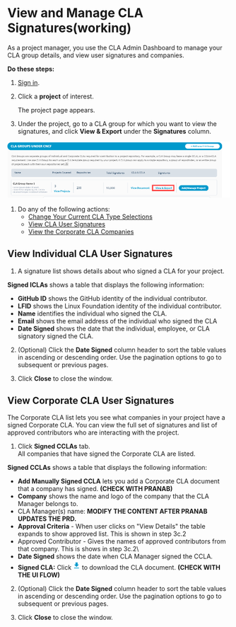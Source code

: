 # View and Manage CLA Signatures\(working\)

As a project manager, you use the CLA Admin Dashboard to manage your CLA group details, and view user signatures and companies.

**Do these steps:**

1. [Sign in](../easycla/project-managers/sign-in-to-the-admin-console.md).
2. Click a **project** of interest.

   The project page appears.

3. Under the project, go to a CLA group for which you want to view the signatures, and click **View & Export** under the **Signatures** column.

![](../../.gitbook/assets/view-and-export-signatures.png)

1. Do any of the following actions:
   * [Change Your Current CLA Type Selections](../easycla/project-managers/view-and-manage-signed-clas-for-a-cla-group.md#change-your-current-cla-type-selections)
   * [View CLA User Signatures](../easycla/project-managers/view-and-manage-signed-clas-for-a-cla-group.md#view-cla-user-signatures)
   * [View the Corporate CLA Companies](../easycla/project-managers/view-and-manage-signed-clas-for-a-cla-group.md#view-the-corporate-cla-companies)

## View Individual CLA User Signatures <a id="view-cla-user-signatures"></a>

1. A signature list shows details about who signed a CLA for your project.

**Signed ICLAs** shows a table that displays the following information:

* **GitHub ID** shows the GitHub identity of the individual contributor.
* **LFID** shows the Linux Foundation identity of the individual contributor.
* **Name** identifies the individual who signed the CLA.
* **Email** shows the email address of the individual who signed the CLA
* **Date Signed** shows the date that the individual, employee, or CLA signatory signed the CLA.

2. \(Optional\) Click the **Date Signed** column header to sort the table values in ascending or descending order. Use the pagination options to go to subsequent or previous pages.

3. Click **Close** to close the window.

## View Corporate CLA User Signatures <a id="view-the-corporate-cla-companies"></a>

The Corporate CLA list lets you see what companies in your project have a signed Corporate CLA. You can view the full set of signatures and list of approved contributors who are interacting with the project.

1. Click **Signed CCLAs** tab.  
All companies that have signed the Corporate CLA are listed.

**Signed CCLAs** shows a table that displays the following information:

* **Add Manually Signed CCLA** lets you add a Corporate CLA document that a company has signed. **\(CHECK WITH PRANAB\)**
* **Company** shows the name and logo of the company that the CLA Manager belongs to.
* CLA Manager\(s\) name: **MODIFY THE CONTENT AFTER PRANAB UPDATES THE PRD.**
* **Approval Criteria** - When user clicks on "View Details" the table expands to show approved list. This is shown in step 3c.2
* Approved Contributor - Gives the names of approved contributors from that company. This is shows in step 3c.2\
* **Date Signed** shows the date when CLA Manager signed the CCLA.
* **Signed CLA:** Click  ![](../../.gitbook/assets/download-button.png) to download the CLA document. **\(CHECK WITH THE UI FLOW\)**

2. \(Optional\) Click the **Date Signed** column header to sort the table values in ascending or descending order. Use the pagination options to go to subsequent or previous pages.

3. Click **Close** to close the window.

